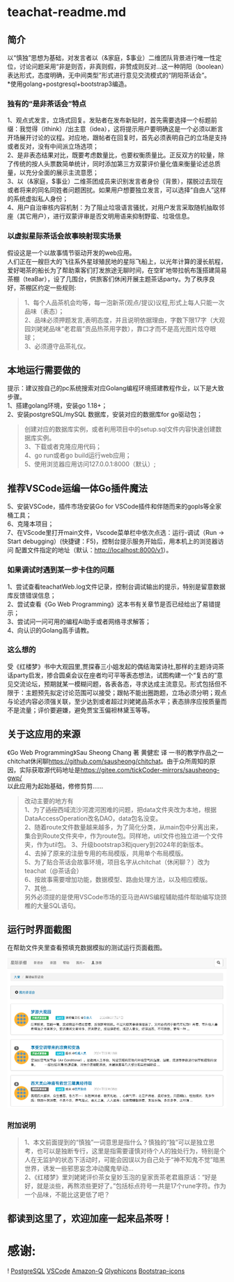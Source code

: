 # teachat-readme.md

## 简介
以“慎独”思想为基础，对发言者以（&家庭，$事业）二维团队背景进行唯一性定位，讨论问题采用“非是则否，非真则假，非赞成则反对...这一种阴阳（boolean）表达形式，态度明确，无中间类型”形式进行意见交流模式的“阴阳茶话会”。  
*使用golang+postgresql+bootstrap3编造。

### 独有的“是非茶话会”特点

1、观点式发言，立场式回复。发贴者在发布新贴时，首先需要选择一个标题前缀：我觉得（ithink）/出主意（idea），这将提示用户要明确这是一个必须以断言开场展开讨论的议程。对应地，跟帖者在回复时，首先必须表明自己的立场是支持或者反对，没有中间派立场选项；  
2、是非表态结果对比，既要考虑数量比，也要权衡质量比。正反双方的较量，除了传统的按人头票数简单统计，同时添加第三方双蒙评价量化值来衡量论述总质量，以充分全面的展示主流意愿；  
3、以（&家庭，$事业）二维茶团成员来识别发言者身份（背景），摆脱过去现在或者将来的同名同姓者问题困扰。如果用户想要独立发言，可以选择“自由人”这样的系统虚拟私人身份；  
4、用户自治审核内容机制：为了阻止垃圾语言骚扰，对用户发言采取随机抽取邻座（其它用户），进行双蒙评审是否文明用语来抑制野蛮、垃圾信息。  

     
### 以虚拟星际茶话会故事映射现实场景

假设这是一个以故事情节驱动开发的web应用。  
人们正在一艘巨大的飞往系外星球殖民地的星际飞船上，以光年计算的漫长航程，爱好喝茶的船长为了帮助乘客们打发旅途无聊时间，在空旷地带拉帆布篷搭建简易茶棚（teaBar），设了几围台，供旅客们休闲开展主题茶话party。为了秩序良好，茶棚区约定一些规则:  
>1、每个人品茶机会均等，每一泡新茶(观点/提议)议程,形式上每人只能一次品味（表态）；  
2、品味必须押题发言,表明态度，并且说明依据理由，字数下限17字（大观园刘姥姥品味“老君眉”贡品热茶用字数），靠口才而不是高光图片炫夺眼球；  
3、必须遵守品茶礼仪。


  

## 本地运行需要做的 

提示：建议按自己的pc系统搜索对应Golang编程环境搭建教程作业，以下是大致步骤。  
1、搭建golang环境，安装go 1.18+；  
2、安装postgreSQL/mySQL 数据库，安装对应的数据库for go驱动包；
> 创建对应的数据库实例，或者利用项目中的setup.sql文件内容快速创建数据库实例。  
3、下载或者克隆应用代码；  
4、go run或者go build运行web应用；  
5、使用浏览器应用访问127.0.0.1:8000（默认）;  

## 推荐VSCode运编一体Go插件魔法  
5、安装VSCode，插件市场安装Go for VSCode插件和伴随而来的gopls等全家桶工具；  
6、克隆本项目；  
7、在VScode里打开main文件，Vscode菜单栏中依次点选：运行-调试（Run -> Start debugging）(快捷键：F5)，控制台提示服务开始后，用本机上的浏览器访问 配置文件指定的地址（默认：<http://localhost:8000/v1>）。

### 如果调试时遇到某一步卡住的问题  
1、尝试查看teachatWeb.log文件记录，控制台调试输出的提示，特别是留意数据库反馈错误信息；  
2、尝试查看《Go Web Programming》这本书有关章节是否已经给出了易错提示；  
3、尝试问一问可用的编程AI助手或者网络寻求解答；  
4、向认识的Golang高手请教。


### 这么想的 
  
受《红楼梦》书中大观园里,贾探春三小姐发起的偶结海棠诗社,那样的主题诗词茶话party启发，掺合圆桌会议在座者均可平等表态想法，试图构建一个“复古的”意见交流论坛，预期就某一模糊问题，各表各态，寻求达成主流意见。形式包括但不限于：主题预先拟定讨论范围可以接受；跟帖不能出圈跑题，立场必须分明；观点与论述内容必须强关联，至少达到或者超过刘姥姥品茶水平；表态排序应按质量而不是流量；评价要避嫌，避免贾宝玉偏袒林黛玉等等。  

## 关于这应用的来源  
《Go Web Programming》Sau Sheong Chang 著 黄健宏 译 一书的教学作品之一chitchat休闲聊<https://github.com/sausheong/chitchat>。由于众所周知的原因，实际获取源代码地址是<https://gitee.com/tickCoder-mirrors/sausheong-gwp/>  
以此应用为起始基础，修修剪剪……  
> 改动主要的地方有  
1、为了~~适应~~西域流沙河渡河困难的问题，把data文件夹改为本地，根据DataAccessOperation改名DAO，data包名没变。  
2、随着route文件数量越来越多，为了简化分类，从main包中分离出来，集合到Route文件夹中，作为route包。同样地，util文件也独立进一个文件夹，作为util包。
3、升级bootstrap3和jquery到2024年的新版本。  
4、去掉了原来的注册专用的布局模版，共用单个布局模版。  
5、为了贴合茶话会故事环境，项目名字从chitchat（休闲聊？）改为teachat（@茶话会）  
6、按故事需要增加功能，数据模型、路由处理方法，以及相应模版。  
7、其他...  
另外必须提的是使用VSCode市场的亚马逊AWS编程辅助插件帮助编写烧颈椎的大量SQL语句。  

## 运行时界面截图
在帮助文件夹里查看预填充数据模拟的测试运行页面截图。  

![茶话会集锦](public/help/image/tea_party-square.png)

### 附加说明 
>1、本文前面提到的“慎独”一词意思是指什么？慎独的“独”可以是独立思考，也可以是独断专行，这里是指需要谨慎对待个人的独处行为，特别是个人在无监护的状态下活动时，可能会因误以为自己处于“神不知鬼不觉”暗黑世界，诱发一些邪思妄念冲动魔鬼举动...  
2、《红楼梦》里刘姥姥评价茶女皇妙玉泡的皇家贡茶老君眉原话：“好是好，就是淡些，再熬浓些更好了。”包括标点符号一共是17个rune字符。作为一个品味，不能比这更低了吧？


## 都读到这里了，欢迎加座一起来品茶呀！

# 感谢:
!    <a href="https://golang.google.cn"></a>
     <a href="https://www.postgresql.org/">PostgreSQL</a>
     <a href="https://code.visualstudio.com/">VSCode</a>
     <a href="https://aws.amazon.com/q/">Amazon-Q</a>
     <a href="https://www.glyphicons.com/">Glyphicons</a>
     <a href="https://icons.bootcss.com/">Bootstrap-icons</a>  
